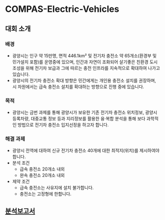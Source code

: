 # COMPAS-Electric-Vehicles

## 대회 소개

### 배경

- 광양시는 인구 약 15만명, 면적 446.1km² 및 전기차 충전소 약 65개소(환경부 및 민가설치 포함)를 운영중에 있으며, 인간과 자연이 조화되어 살기좋은 친환경 도시 조성을 위해 전기차 보급과 그에 따르는 충전 인프라를 지속적으로 확대하여 나가고 있습니다.
- 광양시의 전기차 충전소 확대 방향은 민간에게는 개인용 충전소 설치를 권장하며, 시 차원에서는 급속 충전소 설치를 확대하는 방향으로 진행 중에 있습니다.

### 목적

- 광양시는 금번 과제를 통해 광양시가 보유한 기존 전기차 충전소 위치정보, 광양시 등록차량, 대중교통 정보 등과 지리정보를 활용한 융‧복합 분석을 통해 보다 과학적인 방법으로 전기차 충전소 입지선정을 하고자 합니다.

### 해결 과제

- 광양시 전역에 대하여 신규 전기차 충전소 40개에 대한 최적지(위치)를 제시하여야 합니다.
- 분석 조건
  - 급속 충전소 20개소 내외
  - 완속 충전소 20개소 내외
- 제약 조건
  - 급속 충전소는 사유지에 설치 불가합니다.
  - 충전소는 고정형에 한합니다.

## [분석보고서](https://github.com/cha-no/COMPAS-Electric-Vehicles/blob/master/%EB%B6%84%EC%84%9D%EB%B3%B4%EA%B3%A0%EC%84%9C.pdf)
